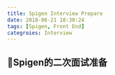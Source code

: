 ```yaml
---
title: Spigen Interview Prepare
date: 2018-06-21 18:30:24
tags: [Spigen, Front End]
categroies: Interview
---
```


## Spigen的二次面试准备